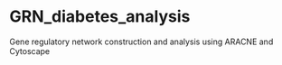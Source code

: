 # GRN_diabetes_analysis
Gene regulatory network construction and analysis using ARACNE and Cytoscape
